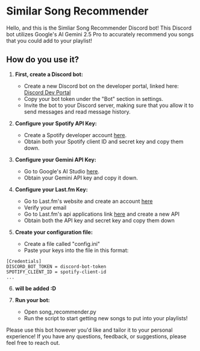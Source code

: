 # Similar Song Recommender

Hello, and this is the Simliar Song Recommender Discord bot! This Discord bot utilizes Google's AI Gemini 2.5 Pro to accurately recommend you songs that you could add to your playlist!

## How do you use it?

1. **First, create a Discord bot:**
    - Create a new Discord bot on the developer portal, linked here: [Discord Dev Portal](https://discord.com/developers/applications)
    - Copy your bot token under the "Bot" section in settings.
    - Invite the bot to your Discord server, making sure that you allow it to send messages and read message history.

2. **Configure your Spotify API Key:**
    - Create a Spotify developer account [here](https://developer.spotify.com/dashboard).
    - Obtain both your Spotify client ID and secret key and copy them down.

3. **Configure your Gemini API Key:**
    - Go to Google's AI Studio [here](https://aistudio.google.com/prompts/new_chat).
    - Obtain your Gemini API key and copy it down.

4. **Configure your Last.fm Key:**
    - Go to Last.fm's website and create an account [here](https://www.last.fm/join)
    - Verify your email
    - Go to Last.fm's api applications link [here](https://www.last.fm/api/accounts) and create a new API
    - Obtain both the API key and secret key and copy them down

5. **Create your configuration file:**
    - Create a file called "config.ini"
    - Paste your keys into the file in this format:
```plaintext
[Credentials]
DISCORD_BOT_TOKEN = discord-bot-token
SPOTIFY_CLIENT_ID = spotify-client-id
...
```

6. **will be added :D**

7. **Run your bot:**
    - Open song_recommender.py
    - Run the script to start getting new songs to put into your playlists!

Please use this bot however you'd like and tailor it to your personal experience! If you have any questions, feedback, or suggestions, please feel free to reach out.